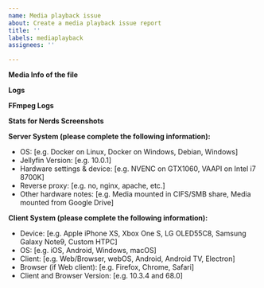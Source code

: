 ```yaml
---
name: Media playback issue
about: Create a media playback issue report
title: ''
labels: mediaplayback
assignees: ''

---
```


**Media Info of the file**
<!-- Use the Media Info tool (set to text format, download here: https://mediaarea.net/en/MediaInfo) or copy the info from the web ui for the file with the playback issue. -->

**Logs**
<!-- Please paste any log message from during the playback issue.-->

**FFmpeg Logs**
<!-- please paste any FFmpeg logs if remuxing or transcoding appears to be part of the issue. -->

**Stats for Nerds Screenshots**
<!-- If available, add screenshots of the stats for nerds screen to help show the issue problem. -->

**Server System (please complete the following information):**
 - OS: [e.g. Docker on Linux, Docker on Windows, Debian, Windows]
 - Jellyfin Version: [e.g. 10.0.1]
 - Hardware settings & device: [e.g. NVENC on GTX1060, VAAPI on Intel i7 8700K]
 - Reverse proxy: [e.g. no, nginx, apache, etc.]
 - Other hardware notes: [e.g. Media mounted in CIFS/SMB share, Media mounted from Google Drive]
 
**Client System (please complete the following information):**
 - Device: [e.g. Apple iPhone XS, Xbox One S, LG OLED55C8, Samsung Galaxy Note9, Custom HTPC]
 - OS: [e.g. iOS, Android, Windows, macOS]
 - Client: [e.g. Web/Browser, webOS, Android, Android TV, Electron]
 - Browser (if Web client): [e.g. Firefox, Chrome, Safari]
 - Client and Browser Version: [e.g. 10.3.4 and 68.0]

